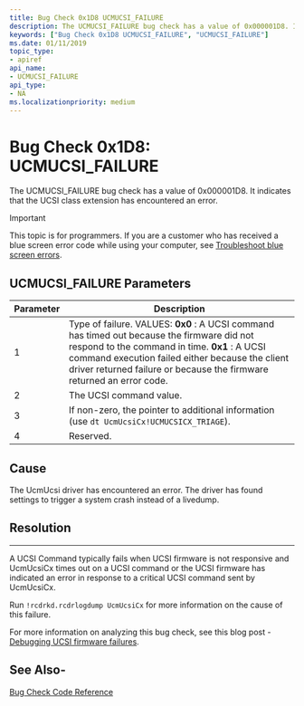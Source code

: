 ```yaml
---
title: Bug Check 0x1D8 UCMUCSI_FAILURE
description: The UCMUCSI_FAILURE bug check has a value of 0x000001D8. It indicates that that the UCSI class extension has encountered an error.
keywords: ["Bug Check 0x1D8 UCMUCSI_FAILURE", "UCMUCSI_FAILURE"]
ms.date: 01/11/2019
topic_type:
- apiref
api_name:
- UCMUCSI_FAILURE
api_type:
- NA
ms.localizationpriority: medium
---
```


# Bug Check 0x1D8: UCMUCSI\_FAILURE

The UCMUCSI\_FAILURE bug check has a value of 0x000001D8. It indicates that the UCSI class extension has encountered an error.

> [!IMPORTANT]
> This topic is for programmers. If you are a customer who has received a blue screen error code while using your computer, see [Troubleshoot blue screen errors](https://www.windows.com/stopcode).

 
## UCMUCSI\_FAILURE Parameters

|Parameter|Description|
|-------- |---------- |
|1| Type of failure. VALUES: **0x0** : A UCSI command has timed out because the firmware did not respond to the command in time. **0x1** : A UCSI command execution failed either because the client driver returned failure or because the firmware returned an error code. |
|2| The UCSI command value. |
|3| If non-zero, the pointer to additional information (use `dt UcmUcsiCx!UCMUCSICX_TRIAGE`). |
|4| Reserved. |

## Cause

The UcmUcsi driver has encountered an error. The driver has found settings to trigger a system crash instead of a livedump.

## Resolution
-----

A UCSI Command typically fails when UCSI firmware is not responsive and UcmUcsiCx times out on a UCSI command or the UCSI firmware has indicated an error in response to a critical UCSI command sent by UcmUcsiCx.

Run `!rcdrkd.rcdrlogdump UcmUcsiCx` for more information on the cause of this failure. 

For more information on analyzing this bug check, see this blog post - [Debugging UCSI firmware failures](https://techcommunity.microsoft.com/t5/Microsoft-USB-Blog/Debugging-UCSI-firmware-failures/ba-p/283226).


## See Also-

[Bug Check Code Reference](bug-check-code-reference2.md)

